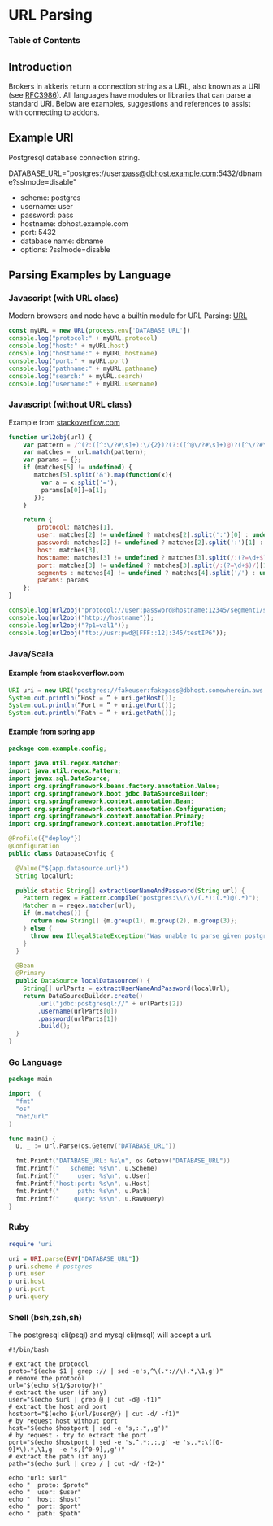# URL Parsing

### Table of Contents

<!-- toc -->

## Introduction

Brokers in akkeris return a connection string as a URL, also known as a URI (see [RFC3986](https://tools.ietf.org/html/rfc3986?)).
All languages have modules or libraries that can parse a standard URI. Below are examples, suggestions and references to assist
with connecting to addons.

## Example URI

Postgresql database connection string.

DATABASE_URL="postgres://user:pass@dbhost.example.com:5432/dbname?sslmode=disable"

* scheme: postgres
* username: user
* password: pass
* hostname: dbhost.example.com
* port: 5432
* database name: dbname
* options: ?sslmode=disable

## Parsing Examples by Language

### Javascript (with URL class)

Modern browsers and node have a builtin module for URL Parsing: [URL](https://developer.mozilla.org/en-US/docs/Web/API/URL)

```javascript
const myURL = new URL(process.env['DATABASE_URL'])
console.log("protocol:" + myURL.protocol)
console.log("host:" + myURL.host)
console.log("hostname:" + myURL.hostname)
console.log("port:" + myURL.port)
console.log("pathname:" + myURL.pathname)
console.log("search:" + myURL.search)
console.log("username:" + myURL.username)
```

### Javascript (without URL class)

Example from [stackoverflow.com](https://stackoverflow.com/questions/45073320/regex-for-a-url-connection-string)

``` javascript
function url2obj(url) {
    var pattern = /^(?:([^:\/?#\s]+):\/{2})?(?:([^@\/?#\s]+)@)?([^\/?#\s]+)?(?:\/([^?#\s]*))?(?:[?]([^#\s]+))?\S*$/;
    var matches =  url.match(pattern);
    var params = {};
    if (matches[5] != undefined) { 
       matches[5].split('&').map(function(x){
         var a = x.split('=');
         params[a[0]]=a[1];
       });
    }

    return {
        protocol: matches[1],
        user: matches[2] != undefined ? matches[2].split(':')[0] : undefined,
        password: matches[2] != undefined ? matches[2].split(':')[1] : undefined,
        host: matches[3],
        hostname: matches[3] != undefined ? matches[3].split(/:(?=\d+$)/)[0] : undefined,
        port: matches[3] != undefined ? matches[3].split(/:(?=\d+$)/)[1] : undefined,
        segments : matches[4] != undefined ? matches[4].split('/') : undefined,
        params: params
    };
}

console.log(url2obj("protocol://user:password@hostname:12345/segment1/segment2?p1=val1&p2=val2"));
console.log(url2obj("http://hostname"));
console.log(url2obj("?p1=val1"));
console.log(url2obj("ftp://usr:pwd@[FFF::12]:345/testIP6"));
```

### Java/Scala

#### Example from stackoverflow.com

```java
URI uri = new URI("postgres://fakeuser:fakepass@dbhost.somewherein.aws.com:5432/dbname?sslmode=disable");
System.out.println(“Host = ” + uri.getHost());
System.out.println(“Port = ” + uri.getPort());
System.out.println(“Path = ” + uri.getPath());
```

#### Example from spring app

```java
package com.example.config;

import java.util.regex.Matcher;
import java.util.regex.Pattern;
import javax.sql.DataSource;
import org.springframework.beans.factory.annotation.Value;
import org.springframework.boot.jdbc.DataSourceBuilder;
import org.springframework.context.annotation.Bean;
import org.springframework.context.annotation.Configuration;
import org.springframework.context.annotation.Primary;
import org.springframework.context.annotation.Profile;

@Profile({"deploy"})
@Configuration
public class DatabaseConfig {

  @Value("${app.datasource.url}")
  String localUrl;

  public static String[] extractUserNameAndPassword(String url) {
    Pattern regex = Pattern.compile("postgres:\\/\\/(.*):(.*)@(.*)");
    Matcher m = regex.matcher(url);
    if (m.matches()) {
      return new String[] {m.group(1), m.group(2), m.group(3)};
    } else {
      throw new IllegalStateException("Was unable to parse given postgres URL " + url);
    }
  }

  @Bean
  @Primary
  public DataSource localDatasource() {
    String[] urlParts = extractUserNameAndPassword(localUrl);
    return DataSourceBuilder.create()
        .url("jdbc:postgresql://" + urlParts[2])
        .username(urlParts[0])
        .password(urlParts[1])
        .build();
  }
}
```

### Go Language

```go
package main

import  (
  "fmt"
  "os"
  "net/url"
)

func main() {
  u, _ := url.Parse(os.Getenv("DATABASE_URL"))

  fmt.Printf("DATABASE_URL: %s\n", os.Getenv("DATABASE_URL"))
  fmt.Printf("   scheme: %s\n", u.Scheme)
  fmt.Printf("     user: %s\n", u.User)
  fmt.Printf("host:port: %s\n", u.Host)
  fmt.Printf("     path: %s\n", u.Path)
  fmt.Printf("    query: %s\n", u.RawQuery)
}
```

### Ruby

```ruby
require 'uri'

uri = URI.parse(ENV["DATABASE_URL"])
p uri.scheme # postgres
p uri.user
p uri.host
p uri.port
p uri.query

```

### Shell (bsh,zsh,sh)

The postgresql cli(psql) and mysql cli(msql) will accept a url.

```shell
#!/bin/bash

# extract the protocol
proto="$(echo $1 | grep :// | sed -e's,^\(.*://\).*,\1,g')"
# remove the protocol
url="$(echo ${1/$proto/})"
# extract the user (if any)
user="$(echo $url | grep @ | cut -d@ -f1)"
# extract the host and port
hostport="$(echo ${url/$user@/} | cut -d/ -f1)"
# by request host without port
host="$(echo $hostport | sed -e 's,:.*,,g')"
# by request - try to extract the port
port="$(echo $hostport | sed -e 's,^.*:,:,g' -e 's,.*:\([0-9]*\).*,\1,g' -e 's,[^0-9],,g')"
# extract the path (if any)
path="$(echo $url | grep / | cut -d/ -f2-)"

echo "url: $url"
echo "  proto: $proto"
echo "  user: $user"
echo "  host: $host"
echo "  port: $port"
echo "  path: $path"
```
